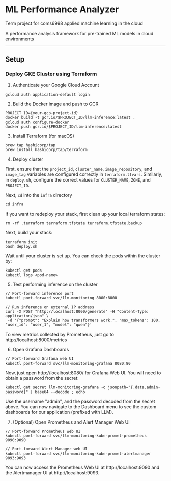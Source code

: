 # ML Performance Analyzer

Term project for coms6998 applied machine learning in the cloud

A performance analysis framework for pre-trained ML models in cloud environments

---

## Setup

### Deploy GKE Cluster using Terraform

1. Authenticate your Google Cloud Account

```
gcloud auth application-default login
```

2. Build the Docker image and push to GCR

```
PROJECT_ID={your-gcp-project-id}
docker build -t gcr.io/$PROJECT_ID/llm-inference:latest .
gcloud auth configure-docker
docker push gcr.io/$PROJECT_ID/llm-inference:latest
```

3. Install Terraform (for macOS)

```
brew tap hashicorp/tap
brew install hashicorp/tap/terraform
```

4. Deploy cluster

First, ensure that the `project_id`, `cluster_name`, `image_repository`, and `image_tag` variables are configured correctly in `terraform.tfvars`. Similarly, in `deploy.sh`, configure the correct values for `CLUSTER_NAME`, `ZONE`, and `PROJECT_ID`.

Next, `cd` into the `infra` directory

```
cd infra
```

If you want to redeploy your stack, first clean up your local terraform states:

```
rm -rf .terraform terraform.tfstate terraform.tfstate.backup
```

Next, build your stack:

```
terraform init
bash deploy.sh
```

Wait until your cluster is set up. You can check the pods within the cluster by:

```
kubectl get pods
kubectl logs <pod-name>
```

5. Test performing inference on the cluster

```
// Port-forward inference port
kubectl port-forward svc/llm-monitoring 8000:8000

// Run inference on external IP address
curl -X POST "http://localhost:8000/generate" -H "Content-Type: application/json" \
 -d '{"prompt": "Explain how transformers work.", "max_tokens": 100, "user_id": "user_1", "model": "qwen"}'
```

To view metrics collected by Prometheus, just go to http://localhost:8000/metrics

6. Open Grafana Dashboards

```
// Port-forward Grafana web UI
kubectl port-forward svc/llm-monitoring-grafana 8080:80
```

Now, just open http://localhost:8080/ for Grafana Web UI. You will need to obtain a password from the secret:

```
kubectl get secret llm-monitoring-grafana -o jsonpath="{.data.admin-password}" | base64 --decode ; echo
```

Use the username "admin", and the password decoded from the secret above. You can now navigate to the Dashboard menu to see the custom dashboards for our application (prefixed with LLM).

7. (Optional) Open Prometheus and Alert Manager Web UI

```
// Port-forward Prometheus web UI
kubectl port-forward svc/llm-monitoring-kube-promet-prometheus 9090:9090

// Port-forward Alert Manager web UI
kubectl port-forward svc/llm-monitoring-kube-promet-alertmanager 9093:9093
```

You can now access the Prometheus Web UI at http://localhost:9090 and the Alertmanager UI at http://localhost:9093.
